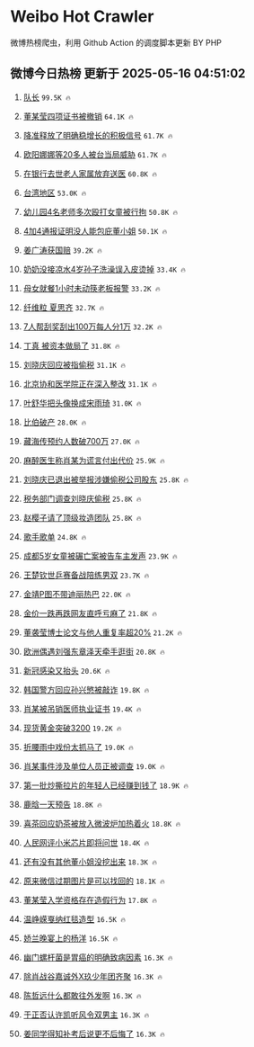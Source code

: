 # Weibo Hot Crawler 



微博热榜爬虫，利用 Github Action 的调度脚本更新 BY PHP 


## 微博今日热榜 更新于 2025-05-16 04:51:02 
1. [队长](https://s.weibo.com/weibo?q=%E9%98%9F%E9%95%BF&t=31&band_rank=1&Refer=top) `99.5K 🔥` 

1. [董某莹四项证书被撤销](https://s.weibo.com/weibo?q=%23%E8%91%A3%E6%9F%90%E8%8E%B9%E5%9B%9B%E9%A1%B9%E8%AF%81%E4%B9%A6%E8%A2%AB%E6%92%A4%E9%94%80%23&t=31&band_rank=2&Refer=top) `64.1K 🔥` 

1. [降准释放了明确稳增长的积极信号](https://s.weibo.com/weibo?q=%23%E9%99%8D%E5%87%86%E9%87%8A%E6%94%BE%E4%BA%86%E6%98%8E%E7%A1%AE%E7%A8%B3%E5%A2%9E%E9%95%BF%E7%9A%84%E7%A7%AF%E6%9E%81%E4%BF%A1%E5%8F%B7%23&t=31&band_rank=3&Refer=top) `61.7K 🔥` 

1. [欧阳娜娜等20多人被台当局威胁](https://s.weibo.com/weibo?q=%23%E6%AC%A7%E9%98%B3%E5%A8%9C%E5%A8%9C%E7%AD%8920%E5%A4%9A%E4%BA%BA%E8%A2%AB%E5%8F%B0%E5%BD%93%E5%B1%80%E5%A8%81%E8%83%81%23&t=31&band_rank=4&Refer=top) `61.7K 🔥` 

1. [在银行去世老人家属放弃送医](https://s.weibo.com/weibo?q=%23%E5%9C%A8%E9%93%B6%E8%A1%8C%E5%8E%BB%E4%B8%96%E8%80%81%E4%BA%BA%E5%AE%B6%E5%B1%9E%E6%94%BE%E5%BC%83%E9%80%81%E5%8C%BB%23&t=31&band_rank=5&Refer=top) `60.8K 🔥` 

1. [台湾地区](https://s.weibo.com/weibo?q=%E5%8F%B0%E6%B9%BE%E5%9C%B0%E5%8C%BA&t=31&band_rank=6&Refer=top) `53.0K 🔥` 

1. [幼儿园4名老师多次殴打女童被行拘](https://s.weibo.com/weibo?q=%23%E5%B9%BC%E5%84%BF%E5%9B%AD4%E5%90%8D%E8%80%81%E5%B8%88%E5%A4%9A%E6%AC%A1%E6%AE%B4%E6%89%93%E5%A5%B3%E7%AB%A5%E8%A2%AB%E8%A1%8C%E6%8B%98%23&t=31&band_rank=7&Refer=top) `50.8K 🔥` 

1. [4加4通报证明没人能包庇董小姐](https://s.weibo.com/weibo?q=%234%E5%8A%A04%E9%80%9A%E6%8A%A5%E8%AF%81%E6%98%8E%E6%B2%A1%E4%BA%BA%E8%83%BD%E5%8C%85%E5%BA%87%E8%91%A3%E5%B0%8F%E5%A7%90%23&t=31&band_rank=8&Refer=top) `50.1K 🔥` 

1. [姜广涛获国赔](https://s.weibo.com/weibo?q=%23%E5%A7%9C%E5%B9%BF%E6%B6%9B%E8%8E%B7%E5%9B%BD%E8%B5%94%23&t=31&band_rank=9&Refer=top) `39.2K 🔥` 

1. [奶奶没接凉水4岁孙子洗澡误入皮烫掉](https://s.weibo.com/weibo?q=%23%E5%A5%B6%E5%A5%B6%E6%B2%A1%E6%8E%A5%E5%87%89%E6%B0%B44%E5%B2%81%E5%AD%99%E5%AD%90%E6%B4%97%E6%BE%A1%E8%AF%AF%E5%85%A5%E7%9A%AE%E7%83%AB%E6%8E%89%23&t=31&band_rank=10&Refer=top) `33.4K 🔥` 

1. [母女就餐1小时未动筷老板报警](https://s.weibo.com/weibo?q=%23%E6%AF%8D%E5%A5%B3%E5%B0%B1%E9%A4%901%E5%B0%8F%E6%97%B6%E6%9C%AA%E5%8A%A8%E7%AD%B7%E8%80%81%E6%9D%BF%E6%8A%A5%E8%AD%A6%23&t=31&band_rank=11&Refer=top) `33.2K 🔥` 

1. [纤维粒 夏思齐](https://s.weibo.com/weibo?q=%E7%BA%A4%E7%BB%B4%E7%B2%92%20%E5%A4%8F%E6%80%9D%E9%BD%90&t=31&band_rank=12&Refer=top) `32.7K 🔥` 

1. [7人帮刮奖刮出100万每人分1万](https://s.weibo.com/weibo?q=%237%E4%BA%BA%E5%B8%AE%E5%88%AE%E5%A5%96%E5%88%AE%E5%87%BA100%E4%B8%87%E6%AF%8F%E4%BA%BA%E5%88%861%E4%B8%87%23&t=31&band_rank=13&Refer=top) `32.2K 🔥` 

1. [丁真 被资本做局了](https://s.weibo.com/weibo?q=%E4%B8%81%E7%9C%9F%20%E8%A2%AB%E8%B5%84%E6%9C%AC%E5%81%9A%E5%B1%80%E4%BA%86&t=31&band_rank=14&Refer=top) `31.8K 🔥` 

1. [刘晓庆回应被指偷税](https://s.weibo.com/weibo?q=%23%E5%88%98%E6%99%93%E5%BA%86%E5%9B%9E%E5%BA%94%E8%A2%AB%E6%8C%87%E5%81%B7%E7%A8%8E%23&t=31&band_rank=15&Refer=top) `31.1K 🔥` 

1. [北京协和医学院正在深入整改](https://s.weibo.com/weibo?q=%23%E5%8C%97%E4%BA%AC%E5%8D%8F%E5%92%8C%E5%8C%BB%E5%AD%A6%E9%99%A2%E6%AD%A3%E5%9C%A8%E6%B7%B1%E5%85%A5%E6%95%B4%E6%94%B9%23&t=31&band_rank=16&Refer=top) `31.1K 🔥` 

1. [叶舒华把头像换成宋雨琦](https://s.weibo.com/weibo?q=%23%E5%8F%B6%E8%88%92%E5%8D%8E%E6%8A%8A%E5%A4%B4%E5%83%8F%E6%8D%A2%E6%88%90%E5%AE%8B%E9%9B%A8%E7%90%A6%23&t=31&band_rank=17&Refer=top) `31.0K 🔥` 

1. [比伯破产](https://s.weibo.com/weibo?q=%23%E6%AF%94%E4%BC%AF%E7%A0%B4%E4%BA%A7%23&t=31&band_rank=18&Refer=top) `28.0K 🔥` 

1. [藏海传预约人数破700万](https://s.weibo.com/weibo?q=%23%E8%97%8F%E6%B5%B7%E4%BC%A0%E9%A2%84%E7%BA%A6%E4%BA%BA%E6%95%B0%E7%A0%B4700%E4%B8%87%23&t=31&band_rank=19&Refer=top) `27.0K 🔥` 

1. [麻醉医生称肖某为谎言付出代价](https://s.weibo.com/weibo?q=%E9%BA%BB%E9%86%89%E5%8C%BB%E7%94%9F%E7%A7%B0%E8%82%96%E6%9F%90%E4%B8%BA%E8%B0%8E%E8%A8%80%E4%BB%98%E5%87%BA%E4%BB%A3%E4%BB%B7&t=31&band_rank=20&Refer=top) `25.9K 🔥` 

1. [刘晓庆已退出被举报涉嫌偷税公司股东](https://s.weibo.com/weibo?q=%23%E5%88%98%E6%99%93%E5%BA%86%E5%B7%B2%E9%80%80%E5%87%BA%E8%A2%AB%E4%B8%BE%E6%8A%A5%E6%B6%89%E5%AB%8C%E5%81%B7%E7%A8%8E%E5%85%AC%E5%8F%B8%E8%82%A1%E4%B8%9C%23&t=31&band_rank=21&Refer=top) `25.8K 🔥` 

1. [税务部门调查刘晓庆偷税](https://s.weibo.com/weibo?q=%23%E7%A8%8E%E5%8A%A1%E9%83%A8%E9%97%A8%E8%B0%83%E6%9F%A5%E5%88%98%E6%99%93%E5%BA%86%E5%81%B7%E7%A8%8E%23&t=31&band_rank=22&Refer=top) `25.8K 🔥` 

1. [赵樱子请了顶级妆造团队](https://s.weibo.com/weibo?q=%E8%B5%B5%E6%A8%B1%E5%AD%90%E8%AF%B7%E4%BA%86%E9%A1%B6%E7%BA%A7%E5%A6%86%E9%80%A0%E5%9B%A2%E9%98%9F&t=31&band_rank=23&Refer=top) `25.8K 🔥` 

1. [歌手歌单](https://s.weibo.com/weibo?q=%E6%AD%8C%E6%89%8B%E6%AD%8C%E5%8D%95&t=31&band_rank=24&Refer=top) `24.8K 🔥` 

1. [成都5岁女童被碾亡案被告车主发声](https://s.weibo.com/weibo?q=%23%E6%88%90%E9%83%BD5%E5%B2%81%E5%A5%B3%E7%AB%A5%E8%A2%AB%E7%A2%BE%E4%BA%A1%E6%A1%88%E8%A2%AB%E5%91%8A%E8%BD%A6%E4%B8%BB%E5%8F%91%E5%A3%B0%23&t=31&band_rank=25&Refer=top) `23.9K 🔥` 

1. [王楚钦世乒赛备战陪练男双](https://s.weibo.com/weibo?q=%23%E7%8E%8B%E6%A5%9A%E9%92%A6%E4%B8%96%E4%B9%92%E8%B5%9B%E5%A4%87%E6%88%98%E9%99%AA%E7%BB%83%E7%94%B7%E5%8F%8C%23&t=31&band_rank=26&Refer=top) `23.7K 🔥` 

1. [金靖P图不带迪丽热巴](https://s.weibo.com/weibo?q=%23%E9%87%91%E9%9D%96P%E5%9B%BE%E4%B8%8D%E5%B8%A6%E8%BF%AA%E4%B8%BD%E7%83%AD%E5%B7%B4%23&t=31&band_rank=27&Refer=top) `22.0K 🔥` 

1. [金价一跌再跌网友直呼亏麻了](https://s.weibo.com/weibo?q=%23%E9%87%91%E4%BB%B7%E4%B8%80%E8%B7%8C%E5%86%8D%E8%B7%8C%E7%BD%91%E5%8F%8B%E7%9B%B4%E5%91%BC%E4%BA%8F%E9%BA%BB%E4%BA%86%23&t=31&band_rank=28&Refer=top) `21.8K 🔥` 

1. [董袭莹博士论文与他人重复率超20%](https://s.weibo.com/weibo?q=%23%E8%91%A3%E8%A2%AD%E8%8E%B9%E5%8D%9A%E5%A3%AB%E8%AE%BA%E6%96%87%E4%B8%8E%E4%BB%96%E4%BA%BA%E9%87%8D%E5%A4%8D%E7%8E%87%E8%B6%8520%25%23&t=31&band_rank=29&Refer=top) `21.2K 🔥` 

1. [欧洲偶遇刘强东章泽天牵手逛街](https://s.weibo.com/weibo?q=%23%E6%AC%A7%E6%B4%B2%E5%81%B6%E9%81%87%E5%88%98%E5%BC%BA%E4%B8%9C%E7%AB%A0%E6%B3%BD%E5%A4%A9%E7%89%B5%E6%89%8B%E9%80%9B%E8%A1%97%23&t=31&band_rank=30&Refer=top) `20.8K 🔥` 

1. [新冠感染又抬头](https://s.weibo.com/weibo?q=%23%E6%96%B0%E5%86%A0%E6%84%9F%E6%9F%93%E5%8F%88%E6%8A%AC%E5%A4%B4%23&t=31&band_rank=31&Refer=top) `20.6K 🔥` 

1. [韩国警方回应孙兴慜被敲诈](https://s.weibo.com/weibo?q=%23%E9%9F%A9%E5%9B%BD%E8%AD%A6%E6%96%B9%E5%9B%9E%E5%BA%94%E5%AD%99%E5%85%B4%E6%85%9C%E8%A2%AB%E6%95%B2%E8%AF%88%23&t=31&band_rank=32&Refer=top) `19.8K 🔥` 

1. [肖某被吊销医师执业证书](https://s.weibo.com/weibo?q=%23%E8%82%96%E6%9F%90%E8%A2%AB%E5%90%8A%E9%94%80%E5%8C%BB%E5%B8%88%E6%89%A7%E4%B8%9A%E8%AF%81%E4%B9%A6%23&t=31&band_rank=33&Refer=top) `19.4K 🔥` 

1. [现货黄金突破3200](https://s.weibo.com/weibo?q=%23%E7%8E%B0%E8%B4%A7%E9%BB%84%E9%87%91%E7%AA%81%E7%A0%B43200%23&t=31&band_rank=34&Refer=top) `19.2K 🔥` 

1. [折腰雨中戏份太抓马了](https://s.weibo.com/weibo?q=%23%E6%8A%98%E8%85%B0%E9%9B%A8%E4%B8%AD%E6%88%8F%E4%BB%BD%E5%A4%AA%E6%8A%93%E9%A9%AC%E4%BA%86%23&t=31&band_rank=35&Refer=top) `19.0K 🔥` 

1. [肖某事件涉及单位人员正被调查](https://s.weibo.com/weibo?q=%23%E8%82%96%E6%9F%90%E4%BA%8B%E4%BB%B6%E6%B6%89%E5%8F%8A%E5%8D%95%E4%BD%8D%E4%BA%BA%E5%91%98%E6%AD%A3%E8%A2%AB%E8%B0%83%E6%9F%A5%23&t=31&band_rank=36&Refer=top) `19.0K 🔥` 

1. [第一批炒撕拉片的年轻人已经赚到钱了](https://s.weibo.com/weibo?q=%23%E7%AC%AC%E4%B8%80%E6%89%B9%E7%82%92%E6%92%95%E6%8B%89%E7%89%87%E7%9A%84%E5%B9%B4%E8%BD%BB%E4%BA%BA%E5%B7%B2%E7%BB%8F%E8%B5%9A%E5%88%B0%E9%92%B1%E4%BA%86%23&t=31&band_rank=37&Refer=top) `18.9K 🔥` 

1. [鹿晗一天预告](https://s.weibo.com/weibo?q=%23%E9%B9%BF%E6%99%97%E4%B8%80%E5%A4%A9%E9%A2%84%E5%91%8A%23&t=31&band_rank=38&Refer=top) `18.8K 🔥` 

1. [喜茶回应奶茶被放入微波炉加热着火](https://s.weibo.com/weibo?q=%23%E5%96%9C%E8%8C%B6%E5%9B%9E%E5%BA%94%E5%A5%B6%E8%8C%B6%E8%A2%AB%E6%94%BE%E5%85%A5%E5%BE%AE%E6%B3%A2%E7%82%89%E5%8A%A0%E7%83%AD%E7%9D%80%E7%81%AB%23&t=31&band_rank=39&Refer=top) `18.8K 🔥` 

1. [人民网评小米芯片即将问世](https://s.weibo.com/weibo?q=%23%E4%BA%BA%E6%B0%91%E7%BD%91%E8%AF%84%E5%B0%8F%E7%B1%B3%E8%8A%AF%E7%89%87%E5%8D%B3%E5%B0%86%E9%97%AE%E4%B8%96%23&t=31&band_rank=40&Refer=top) `18.4K 🔥` 

1. [还有没有其他董小姐没挖出来](https://s.weibo.com/weibo?q=%23%E8%BF%98%E6%9C%89%E6%B2%A1%E6%9C%89%E5%85%B6%E4%BB%96%E8%91%A3%E5%B0%8F%E5%A7%90%E6%B2%A1%E6%8C%96%E5%87%BA%E6%9D%A5%23&t=31&band_rank=41&Refer=top) `18.3K 🔥` 

1. [原来微信过期图片是可以找回的](https://s.weibo.com/weibo?q=%E5%8E%9F%E6%9D%A5%E5%BE%AE%E4%BF%A1%E8%BF%87%E6%9C%9F%E5%9B%BE%E7%89%87%E6%98%AF%E5%8F%AF%E4%BB%A5%E6%89%BE%E5%9B%9E%E7%9A%84&t=31&band_rank=42&Refer=top) `18.1K 🔥` 

1. [董某莹入学资格存在造假行为](https://s.weibo.com/weibo?q=%23%E8%91%A3%E6%9F%90%E8%8E%B9%E5%85%A5%E5%AD%A6%E8%B5%84%E6%A0%BC%E5%AD%98%E5%9C%A8%E9%80%A0%E5%81%87%E8%A1%8C%E4%B8%BA%23&t=31&band_rank=43&Refer=top) `17.8K 🔥` 

1. [温峥嵘戛纳红毯造型](https://s.weibo.com/weibo?q=%23%E6%B8%A9%E5%B3%A5%E5%B5%98%E6%88%9B%E7%BA%B3%E7%BA%A2%E6%AF%AF%E9%80%A0%E5%9E%8B%23&t=31&band_rank=44&Refer=top) `16.5K 🔥` 

1. [娇兰晚宴上的杨洋](https://s.weibo.com/weibo?q=%23%E5%A8%87%E5%85%B0%E6%99%9A%E5%AE%B4%E4%B8%8A%E7%9A%84%E6%9D%A8%E6%B4%8B%23&t=31&band_rank=45&Refer=top) `16.5K 🔥` 

1. [幽门螺杆菌是胃癌的明确致病因素](https://s.weibo.com/weibo?q=%23%E5%B9%BD%E9%97%A8%E8%9E%BA%E6%9D%86%E8%8F%8C%E6%98%AF%E8%83%83%E7%99%8C%E7%9A%84%E6%98%8E%E7%A1%AE%E8%87%B4%E7%97%85%E5%9B%A0%E7%B4%A0%23&t=31&band_rank=46&Refer=top) `16.3K 🔥` 

1. [除肖战谷嘉诚外X玖少年团齐聚](https://s.weibo.com/weibo?q=%23%E9%99%A4%E8%82%96%E6%88%98%E8%B0%B7%E5%98%89%E8%AF%9A%E5%A4%96X%E7%8E%96%E5%B0%91%E5%B9%B4%E5%9B%A2%E9%BD%90%E8%81%9A%23&t=31&band_rank=47&Refer=top) `16.3K 🔥` 

1. [陈哲远什么都敢往外发啊](https://s.weibo.com/weibo?q=%E9%99%88%E5%93%B2%E8%BF%9C%E4%BB%80%E4%B9%88%E9%83%BD%E6%95%A2%E5%BE%80%E5%A4%96%E5%8F%91%E5%95%8A&t=31&band_rank=48&Refer=top) `16.3K 🔥` 

1. [于正否认许凯听风令双男主](https://s.weibo.com/weibo?q=%23%E4%BA%8E%E6%AD%A3%E5%90%A6%E8%AE%A4%E8%AE%B8%E5%87%AF%E5%90%AC%E9%A3%8E%E4%BB%A4%E5%8F%8C%E7%94%B7%E4%B8%BB%23&t=31&band_rank=49&Refer=top) `16.3K 🔥` 

1. [姜同学得知补考后说更不后悔了](https://s.weibo.com/weibo?q=%23%E5%A7%9C%E5%90%8C%E5%AD%A6%E5%BE%97%E7%9F%A5%E8%A1%A5%E8%80%83%E5%90%8E%E8%AF%B4%E6%9B%B4%E4%B8%8D%E5%90%8E%E6%82%94%E4%BA%86%23&t=31&band_rank=50&Refer=top) `16.3K 🔥` 

